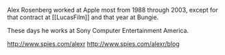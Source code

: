 Alex Rosenberg worked at Apple most from 1988 through 2003, except for that contract at [[LucasFilm]] and that year at Bungie.

These days he works at Sony Computer Entertainment America.

http://www.spies.com/alexr
http://www.spies.com/alexr/blog
